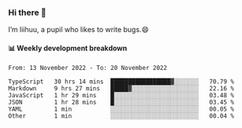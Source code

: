 ### Hi there 👋
I’m liihuu, a pupil who likes to write bugs.😄


#### 📊 Weekly development breakdown
<!--START_SECTION:waka-->

```text
From: 13 November 2022 - To: 20 November 2022

TypeScript   30 hrs 14 mins  █████████████████▓░░░░░░░   70.79 %
Markdown     9 hrs 27 mins   █████▓░░░░░░░░░░░░░░░░░░░   22.16 %
JavaScript   1 hr 29 mins    █░░░░░░░░░░░░░░░░░░░░░░░░   03.48 %
JSON         1 hr 28 mins    █░░░░░░░░░░░░░░░░░░░░░░░░   03.45 %
YAML         1 min           ░░░░░░░░░░░░░░░░░░░░░░░░░   00.05 %
Other        1 min           ░░░░░░░░░░░░░░░░░░░░░░░░░   00.04 %
```

<!--END_SECTION:waka-->

<!--
**liihuu/liihuu** is a ✨ _special_ ✨ repository because its `README.md` (this file) appears on your GitHub profile.

Here are some ideas to get you started:

- 🔭 I’m currently working on ...
- 🌱 I’m currently learning ...
- 👯 I’m looking to collaborate on ...
- 🤔 I’m looking for help with ...
- 💬 Ask me about ...
- 📫 How to reach me: ...
- 😄 Pronouns: ...
- ⚡ Fun fact: ...
-->
